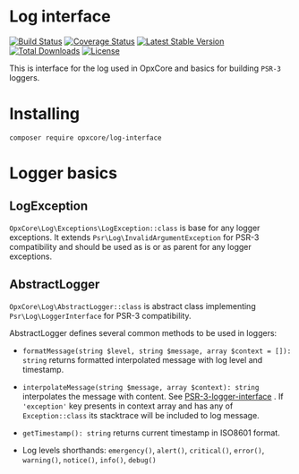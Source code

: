 # Log interface

[![Build Status](https://www.travis-ci.com/opxcore/log-interface.svg?branch=master)](https://www.travis-ci.com/opxcore/log-interface)
[![Coverage Status](https://coveralls.io/repos/github/opxcore/log-interface/badge.svg?branch=master)](https://coveralls.io/github/opxcore/log-interface?branch=master)
[![Latest Stable Version](https://poser.pugx.org/opxcore/log-interface/v/stable)](https://packagist.org/packages/opxcore/log-interface)
[![Total Downloads](https://poser.pugx.org/opxcore/log-interface/downloads)](https://packagist.org/packages/opxcore/log-interface)
[![License](https://poser.pugx.org/opxcore/log-interface/license)](https://packagist.org/packages/opxcore/log-interface)

This is interface for the log used in OpxCore and basics for building `PSR-3` loggers.

# Installing

`composer require opxcore/log-interface`

# Logger basics

## LogException

`OpxCore\Log\Exceptions\LogException::class` is base for any logger exceptions. It
extends `Psr\Log\InvalidArgumentException` for PSR-3 compatibility and should be used as is or as parent for any logger
exceptions.

## AbstractLogger

`OpxCore\Log\AbstractLogger::class` is abstract class implementing
`Psr\Log\LoggerInterface` for PSR-3 compatibility.

AbstractLogger defines several common methods to be used in loggers:

- `formatMessage(string $level, string $message, array $context = []): string`
  returns formatted interpolated message with log level and timestamp.

- `interpolateMessage(string $message, array $context): string`
  interpolates the message with content. See
  [PSR-3-logger-interface](https://github.com/php-fig/fig-standards/blob/master/accepted/PSR-3-logger-interface.md#12-message)
  . If `'exception'` key presents in context array and has any of `Exception::class` its stacktrace will be included to
  log message.

- `getTimestamp(): string` returns current timestamp in ISO8601 format.

- Log levels shorthands: `emergency()`, `alert()`, `critical()`, `error()`, `warning()`, `notice()`, `info()`, `debug()`